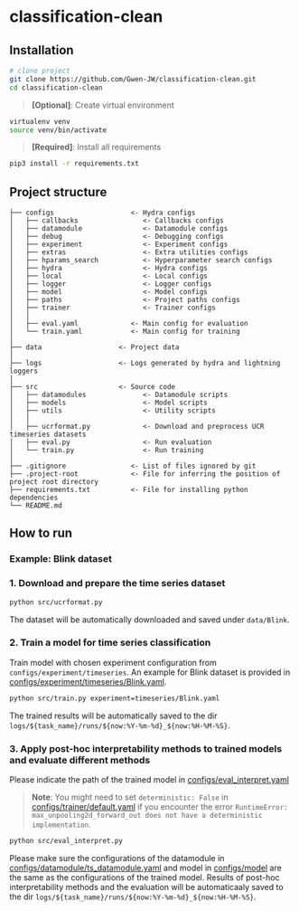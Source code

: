 # classification-clean

## Installation

```bash
# clone project
git clone https://github.com/Gwen-JW/classification-clean.git
cd classification-clean
```

> **[Optional]**: Create virtual environment
```bash
virtualenv venv
source venv/bin/activate
```
> **[Required]**: Install all requirements
```bash
pip3 install -r requirements.txt
```

## Project structure

```
├── configs                   <- Hydra configs
│   ├── callbacks                <- Callbacks configs
│   ├── datamodule               <- Datamodule configs
│   ├── debug                    <- Debugging configs
│   ├── experiment               <- Experiment configs
│   ├── extras                   <- Extra utilities configs
│   ├── hparams_search           <- Hyperparameter search configs
│   ├── hydra                    <- Hydra configs
│   ├── local                    <- Local configs
│   ├── logger                   <- Logger configs
│   ├── model                    <- Model configs
│   ├── paths                    <- Project paths configs
│   ├── trainer                  <- Trainer configs
│   │
│   ├── eval.yaml             <- Main config for evaluation
│   └── train.yaml            <- Main config for training
│
├── data                   <- Project data
│
├── logs                   <- Logs generated by hydra and lightning loggers
│
├── src                    <- Source code
│   ├── datamodules              <- Datamodule scripts
│   ├── models                   <- Model scripts
│   ├── utils                    <- Utility scripts
│   │
│   ├── ucrformat.py             <- Download and preprocess UCR timeseries datasets
│   ├── eval.py                  <- Run evaluation
│   └── train.py                 <- Run training
│
├── .gitignore                <- List of files ignored by git
├── .project-root             <- File for inferring the position of project root directory
├── requirements.txt          <- File for installing python dependencies
└── README.md
```

## How to run

### Example: Blink dataset

### 1. Download and prepare the time series dataset
```bash
python src/ucrformat.py
```
The dataset will be automatically downloaded and saved under `data/Blink`.


### 2. Train a model for time series classification
Train model with chosen experiment configuration from `configs/experiment/timeseries`. An example for Blink dataset is provided in [configs/experiment/timeseries/Blink.yaml](configs/experiment/timeseries/Blink.yaml).

```bash
python src/train.py experiment=timeseries/Blink.yaml
```
The trained results will be automatically saved to the dir `logs/${task_name}/runs/${now:%Y-%m-%d}_${now:%H-%M-%S}`.

### 3. Apply post-hoc interpretability methods to trained models and evaluate different methods
Please indicate the path of the trained model in [configs/eval_interpret.yaml](configs/eval_interpret.yaml)
> **Note**: You might need to set ``deterministic: False`` in [configs/trainer/default.yaml](configs/trainer/default.yaml) if you encounter the error ``RuntimeError: max_unpooling2d_forward_out does not have a deterministic implementation``.
```bash
python src/eval_interpret.py
```
Please make sure the configurations of the datamodule in [configs/datamodule/ts_datamodule.yaml](configs/datamodule/ts_datamodule.yaml) and model in [configs/model](configs/model) are the same as the configurations of the trained model. Results of post-hoc interpretability methods and the evaluation will be automaticaaly saved to the dir `logs/${task_name}/runs/${now:%Y-%m-%d}_${now:%H-%M-%S}`.